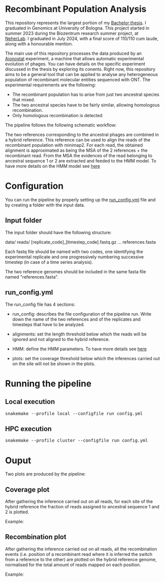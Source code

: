# Recombinant Population Analysis

This repository represents the largest portion of my [Bachelor thesis](/thesis/Thesis_Giacomo_Castagnetti.pdf). I graduated in Genomics at University of Bologna. This project started in summer 2023 during the Biozentrum research summer project, at [NeherLab](https://neherlab.org/). I graduated in July 2024, with a final score of 110/110 cum laude, along with a honourable mention.

The main use of this repository processes the data produced by an [Aionostat](https://edoc.unibas.ch/96360/) experiment, a machine that allows automatic experimental evolution of phages. You can have details on the specific experiment discussed in the thesis by exploring its conents. Right now, this repository aims to be a general tool that can be applied to analyse any heterogeneous population of recombinant molecular entities sequenced with ONT. The experimental requirements are the following:

- The recombinant population has to arise from just two ancestral species that mixed.
- The two ancestral species have to be fairly similar, allowing homologous recombination.
- Only homologous recombination is detected

The pipeline follows the following schematic workflow:



The two references corresponding to the ancestral phages are combined in a hybrid reference. This reference can be used to align the reads of the recombinant population with minimap2. For each read, the obtained alignment is approximated as being the MSA of the 2 references + the recombinant read. From the MSA the evidences of the read belonging to ancestral sequence 1 or 2 are extracted and feeded to the HMM model. To have more details on the HMM model see [here](documentation/hmm.md)

# Configuration

You can run the pipeline by properly setting up the [run_config.yml](/run_config.yml) file and by creating a folder with the input data.

## Input folder

The input folder should have the following structure:

data/
    reads/
        [replicate_code]_[timestep_code].fastq.gz
        ...
    references.fasta

Each fastq file should be named with two codes, one identifying the experimental replicate and one progressively numbering successive timestep (in case of a time series analysis).

The two reference genomes should be included in the same fasta file named "references.fasta".

## run_config.yml

The run_config file has 4 sections:

- run_config: describes the file configuration of the pipeline run. Write down the name of the two references and of the replicates and timesteps that have to be analyzed.

- alignments: set the length threshold below which the reads will be ignored and not aligned to the hybrid reference.

- HMM: define the HMM parameters. To have more details see [here](documentation/hmm.md)

- plots: set the coverage threshold below which the inferences carried out on the site will not be shown in the plots.

# Running the pipeline

## Local execution

<pre>
snakemake --profile local --configfile run_config.yml
</pre>

## HPC execution 

<pre>
snakemake --profile cluster --configfile run_config.yml
</pre>

# Ouput

Two plots are produced by the pipeline:

## Coverage plot

After gathering the inference carried out on all reads, for each site of the hybrid reference the fraction of reads assigned to ancestral sequence 1 and 2 is plotted.

Example:


## Recombination plot

After gathering the inference carried out on all reads, all the recombination events (i.e. position of a recombinant read where it is inferred the switch from a reference to the other) are plotted on the hybrid reference genome, normalised for the total amount of reads mapped on each position.

Example:
